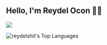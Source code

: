 <h2>Hello, I'm Reydel Ocon 🐌🔥</h2>

![](https://komarev.com/ghpvc/?username=reydelshit&color=green)

![reydelshit's Top Languages](https://github-readme-stats.vercel.app/api/top-langs/?username=reydelshit&theme=tokyonight&show_icons=true&hide_border=true&layout=compact)
